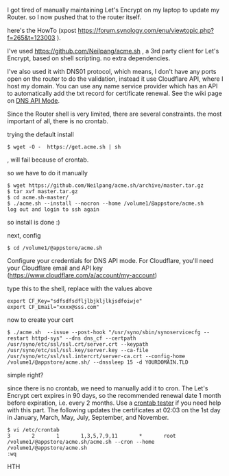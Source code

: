 I got tired of manually maintaining Let's Encrypt on my laptop to update my Router.
so I now pushed that to the router itself.


here's the HowTo (xpost https://forum.synology.com/enu/viewtopic.php?f=265&t=123003 ).


I've used https://github.com/Neilpang/acme.sh , a 3rd party client for Let's Encrypt, based on shell scripting. no extra dependencies.


I've also used it with DNS01 protocol, which means, I don't have any ports open on the router to do the validation, instead it use Cloudflare API, where I host my domain. You can use any name service provider which has an API to automatically add the txt record for certificate renewal. See the wiki page on [DNS API Mode](https://github.com/Neilpang/acme.sh/wiki/How-to-issue-a-cert#5-dns-api-mode).

Since the Router shell is very limited, there are several constraints. the most important of all, there is no crontab.

trying the default install
```
$ wget -O -  https://get.acme.sh | sh
```
, will fail because of crontab.

so we have to do it manually
```
$ wget https://github.com/Neilpang/acme.sh/archive/master.tar.gz
$ tar xvf master.tar.gz
$ cd acme.sh-master/
$ ./acme.sh --install --nocron --home /volume1/@appstore/acme.sh
log out and login to ssh again
```

so install is done :)

next, config
```
$ cd /volume1/@appstore/acme.sh
```

Configure your credentials for DNS API mode. For Cloudflare, you'll need your Cloudflare email and API key (https://www.cloudflare.com/a/account/my-account)

type this to the shell, replace with the values above
```
export CF_Key="sdfsdfsdfljlbjkljlkjsdfoiwje"
export CF_Email="xxxx@sss.com"
```

now to create your cert
```
$ ./acme.sh  --issue --post-hook "/usr/syno/sbin/synoservicecfg --restart httpd-sys" --dns dns_cf --certpath /usr/syno/etc/ssl/ssl.crt/server.crt --keypath /usr/syno/etc/ssl/ssl.key/server.key --ca-file /usr/syno/etc/ssl/ssl.intercrt/server-ca.crt --config-home /volume1/@appstore/acme.sh/ --dnssleep 15 -d YOURDOMAIN.TLD 
```

simple right?

since there is no crontab, we need to manually add it to cron. The Let's Encrypt cert expires in 90 days, so the recommended renewal date 1 month before expiration, i.e. every 2 months. Use a [crontab tester](https://crontab.guru/#3_2_1_1,3,5,7,9,11_*) if you need help with this part. The following updates the certificates at 02:03 on the 1st day in January, March, May, July, September, and November.
```
$ vi /etc/crontab 
3       2       1       1,3,5,7,9,11       *       root    /volume1/@appstore/acme.sh/acme.sh --cron --home /volume1/@appstore/acme.sh
:wq
```

HTH